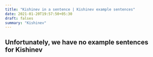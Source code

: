 ```yaml
---
title: "Kishinev in a sentence | Kishinev example sentences"
date: 2021-01-20T19:57:50+05:30
draft: falses
summary: "Kishinev"
---
```

## Unfortunately, we have no example sentences for Kishinev                 
